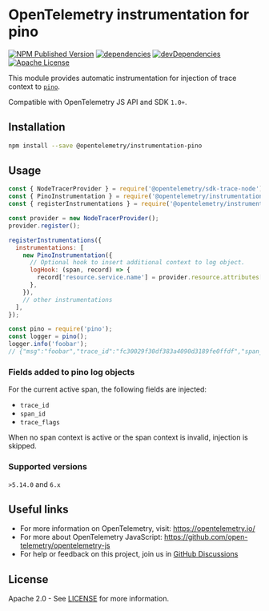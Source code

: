 # OpenTelemetry instrumentation for pino

[![NPM Published Version][npm-img]][npm-url]
[![dependencies][dependencies-image]][dependencies-url]
[![devDependencies][devDependencies-image]][devDependencies-url]
[![Apache License][license-image]][license-image]

This module provides automatic instrumentation for injection of trace context to [`pino`](https://www.npmjs.com/package/pino).

Compatible with OpenTelemetry JS API and SDK `1.0+`.

## Installation

```bash
npm install --save @opentelemetry/instrumentation-pino
```

## Usage

```js
const { NodeTracerProvider } = require('@opentelemetry/sdk-trace-node');
const { PinoInstrumentation } = require('@opentelemetry/instrumentation-pino');
const { registerInstrumentations } = require('@opentelemetry/instrumentation');

const provider = new NodeTracerProvider();
provider.register();

registerInstrumentations({
  instrumentations: [
    new PinoInstrumentation({
      // Optional hook to insert additional context to log object.
      logHook: (span, record) => {
        record['resource.service.name'] = provider.resource.attributes['service.name'];
      },
    }),
    // other instrumentations
  ],
});

const pino = require('pino');
const logger = pino();
logger.info('foobar');
// {"msg":"foobar","trace_id":"fc30029f30df383a4090d3189fe0ffdf","span_id":"625fa861d19d1056","trace_flags":"01", ...}
```

### Fields added to pino log objects

For the current active span, the following fields are injected:

* `trace_id`
* `span_id`
* `trace_flags`

When no span context is active or the span context is invalid, injection is skipped.

### Supported versions

`>5.14.0` and `6.x`

## Useful links

* For more information on OpenTelemetry, visit: <https://opentelemetry.io/>
* For more about OpenTelemetry JavaScript: <https://github.com/open-telemetry/opentelemetry-js>
* For help or feedback on this project, join us in [GitHub Discussions][discussions-url]

## License

Apache 2.0 - See [LICENSE][license-url] for more information.

[discussions-url]: https://github.com/open-telemetry/opentelemetry-js/discussions
[license-url]: https://github.com/open-telemetry/opentelemetry-js-contrib/blob/main/LICENSE
[license-image]: https://img.shields.io/badge/license-Apache_2.0-green.svg?style=flat
[dependencies-image]: https://status.david-dm.org/gh/open-telemetry/opentelemetry-js-contrib.svg?path=plugins%2Fnode%2Fopentelemetry-instrumentation-pino
[dependencies-url]: https://david-dm.org/open-telemetry/opentelemetry-js-contrib?path=plugins%2Fnode%2Fopentelemetry-instrumentation-pino
[devDependencies-image]: https://status.david-dm.org/gh/open-telemetry/opentelemetry-js-contrib.svg?path=plugins%2Fnode%2Fopentelemetry-instrumentation-pino&type=dev
[devDependencies-url]: https://david-dm.org/open-telemetry/opentelemetry-js-contrib?path=plugins%2Fnode%2Fopentelemetry-instrumentation-pino&type=dev
[npm-url]: https://www.npmjs.com/package/@opentelemetry/instrumentation-pino
[npm-img]: https://badge.fury.io/js/%40opentelemetry%2Finstrumentation-pino.svg
